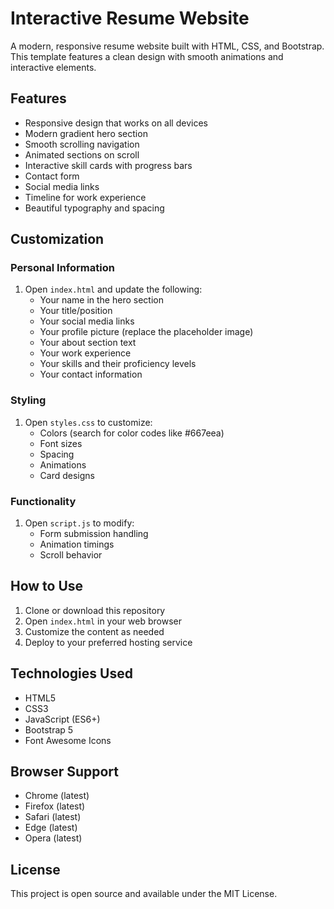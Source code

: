 # Interactive Resume Website

A modern, responsive resume website built with HTML, CSS, and Bootstrap. This template features a clean design with smooth animations and interactive elements.

## Features

- Responsive design that works on all devices
- Modern gradient hero section
- Smooth scrolling navigation
- Animated sections on scroll
- Interactive skill cards with progress bars
- Contact form
- Social media links
- Timeline for work experience
- Beautiful typography and spacing

## Customization

### Personal Information
1. Open `index.html` and update the following:
   - Your name in the hero section
   - Your title/position
   - Your social media links
   - Your profile picture (replace the placeholder image)
   - Your about section text
   - Your work experience
   - Your skills and their proficiency levels
   - Your contact information

### Styling
1. Open `styles.css` to customize:
   - Colors (search for color codes like #667eea)
   - Font sizes
   - Spacing
   - Animations
   - Card designs

### Functionality
1. Open `script.js` to modify:
   - Form submission handling
   - Animation timings
   - Scroll behavior

## How to Use

1. Clone or download this repository
2. Open `index.html` in your web browser
3. Customize the content as needed
4. Deploy to your preferred hosting service

## Technologies Used

- HTML5
- CSS3
- JavaScript (ES6+)
- Bootstrap 5
- Font Awesome Icons

## Browser Support

- Chrome (latest)
- Firefox (latest)
- Safari (latest)
- Edge (latest)
- Opera (latest)

## License

This project is open source and available under the MIT License. 